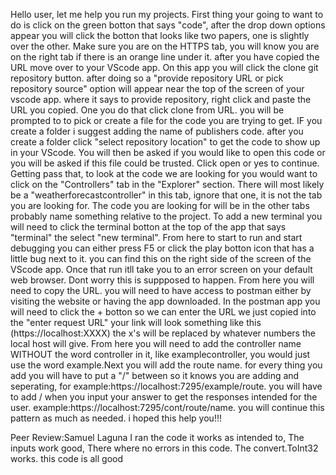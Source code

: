Hello user, let me help you run my projects. First thing your going to want to do is click on the green botton that says "code", after the drop down options appear you will click the botton that looks like two papers, one is slightly over the other. Make sure you are on the HTTPS tab, you will know you are on the right tab if there is an orange line under it. after you have copied the URL move over to your VScode app. On this app you will click the clone git repository button. after doing so a "provide repository URL or pick repository source" option will appear near the top of the screen of your vscode app. where it says to provide repository, right click and paste the URL you copied. One you do that click clone from URL. you will be prompted to to pick or create a file for the code you are trying to get. IF you create a folder i suggest adding the name of publishers code. after you create a folder click "select repository location" to get the code to show up in your VScode. You will then be asked if you would like to open this code or you will be asked if this file could be trusted. Click open or yes to continue. Getting pass that, to look at the code we are looking for you would want to click on the "Controllers" tab in the "Explorer" section. There will most likely be a "weatherforecastcontroller" in this tab, ignore that one, it is not the tab you are looking for. The code you are looking for will be in the other tabs probably name something relative to the project. To add a new terminal you will need to click the terminal botton at the top of the app that says "terminal" the select "new terminal". From here to start to run and start debugging you can either press F5 or click the play botton icon that has a little bug next to it. you can find this on the right side of the screen of the VScode app. Once that run itll take you to an error screen on your default web browser. Dont worry this is suppposed to happen. From here you will need to copy the URL. you will need to have access to postman either by visiting the website or having the app downloaded. In the postman app you will need to click the + botton so we can enter the URL we just copied into the "enter request URL" your link will look something like this (https://localhost:XXXX) the x's will be replaced by whatever numbers the local host will give. From here you will need to add the controller name WITHOUT the word controller in it, like examplecontroller, you would just use the word example.Next you will add the route name. for every thing you add you will have to put a "/" between so it knows you are adding and seperating, for example:https://localhost:7295/example/route. you will have to add / when you input your answer to get the responses intended for the user. example:https://localhost:7295/cont/route/name. you will continue this pattern as much as needed. i hoped this help you!!!


Peer Review:Samuel Laguna
I ran the code it works as intended to, The inputs work good,
There where no errors in this code. The convert.ToInt32 works. this code is all good
